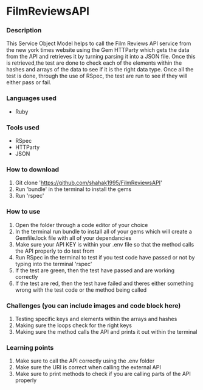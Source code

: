 # FilmReviewsAPI
### Description
This Service Object Model helps to call the Film Reviews API service from the new york times website using the Gem HTTParty which gets the data from the API and retrieves it by turning parsing it into a JSON file. Once this is retrieved,the test are done to check each of the elements within the hashes and arrays of the data to see if it is the right data type. Once all the test is done, through the use of RSpec, the test are run to see if they will either pass or fail. 

### Languages used
* Ruby

### Tools used
* RSpec
* HTTParty
* JSON

### How to download
1. Git clone 'https://github.com/shahak1995/FilmReviewsAPI'
2. Run 'bundle' in the terminal to install the gems
3. Run 'rspec'

### How to use
1. Open the folder through a code editor of your choice
2. In the terminal run bundle to install all of your gems which will create a Gemfile.lock file with all of your dependancies 
3. Make sure your API KEY is within your .env file so that the method calls the API properly to do test from
3. Run RSpec in the terminal to test if you test code have passed or not by typing into the terminal 'rspec'
4. If the test are green, then the test have passed and are working correctly
5. If the test are red, then the test have failed and theres either something wrong with the test code or the method being called

### Challenges (you can include images and code block here)
1. Testing specific keys and elements within the arrays and hashes 
2. Making sure the loops check for the right keys
3. Making sure the method calls the API and prints it out within the terminal

### Learning points
1. Make sure to call the API correctly using the .env folder
2. Make sure the URI is correct when calling the external API
3. Make sure to print methods to check if you are calling parts of the API properly